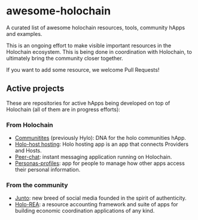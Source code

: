 # awesome-holochain

A curated list of awesome holochain resources, tools, community hApps and examples.

This is an ongoing effort to make visible important resources in the Holochain ecosystem. This is being done in coordination with Holochain, to ultimately bring the community closer together.

If you want to add some resource, we welcome Pull Requests!

## Active projects

These are repositories for active hApps being developed on top of Holochain (all of them are in progress efforts):

### From Holochain
* [Communitites](https://github.com/Holo-Host/holo-communities-dna) (previously Hylo): DNA for the holo communities hApp.
* [Holo-host hosting](https://github.com/Holo-Host/holo-hosting-app): Holo hosting app is an app that connects Providers and Hosts.
* [Peer-chat](https://github.com/holochain/peer-chat): instant messaging application running on Holochain.
* [Personas-profiles](https://github.com/holochain/personas-profiles): app for people to manage how other apps access their personal information.

### From the community

* [Junto](https://github.com/juntofoundation/Junto): new breed of social media founded in the spirit of authenticity.
* [Holo-REA](https://github.com/holo-rea/holo-rea): a resource accounting framework and suite of apps for building economic coordination applications of any kind.
